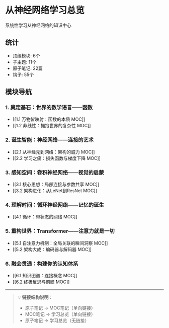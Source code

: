 # 从神经网络学习总览

系统性学习从神经网络的知识中心

## 统计

- 顶级模块: 6个
- 子主题: 11个
- 原子笔记: 22篇
- 钩子: 55个

## 模块导航

### 1. 奠定基石：世界的数学语言——函数

- [[1.1 万物皆映射：函数的本质 MOC]]
- [[1.2 非线性：拥抱世界的复杂性 MOC]]

### 2. 诞生智能：神经网络——连接的艺术

- [[2.1 从神经元到网络：架构的威力 MOC]]
- [[2.2 学习之痛：损失函数与梯度下降 MOC]]

### 3. 感知空间：卷积神经网络——视觉的启蒙

- [[3.1 核心思想：局部连接与参数共享 MOC]]
- [[3.2 架构进化：从LeNet到ResNet MOC]]

### 4. 理解时间：循环神经网络——记忆的诞生

- [[4.1 循环：带状态的网络 MOC]]

### 5. 重构世界：Transformer——注意力就是一切

- [[5.1 自注意力机制：全局关联的瞬间洞察 MOC]]
- [[5.2 架构大成：编码器与解码器 MOC]]

### 6. 融会贯通：构建你的认知体系

- [[6.1 知识图谱：连接概念 MOC]]
- [[6.2 终极反思与前瞻 MOC]]

---

> 💡 **链接结构说明**：
> - 原子笔记 → MOC笔记（单向链接）
> - MOC笔记 → 学习总览（单向链接）
> - 原子笔记 → 学习总览（无链接）
